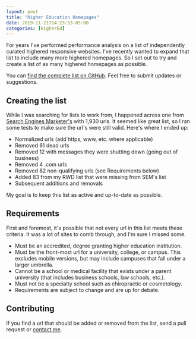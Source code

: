 ```yaml
---
layout: post
title: "Higher Education Homepages"
date: 2019-11-21T14:23:53-05:00
categories: [HigherEd]
---
```

For years I've performed performance analysis on a list of independently curated highered responsive websites. I've recently wanted to expand that list to include many more highered homepages. So I set out to try and create a list of as many highered homepages as possible.<!-- more -->

You can [find the complete list on GitHub](https://github.com/erunyon/highered-homepages). Feel free to submit updates or suggestions.

## Creating the list

While I was searching for lists to work from, I happened across one from [Search Engines Marketer's](https://searchenginesmarketer.com/company/resources/university-college-list/) with 1,930 urls. It seemed like great list, so I ran some tests to make sure the url's were still valid. Here's where I ended up:

- Normalized urls (add https, www, etc. where applicable)
- Removed 61 dead urls
- Removed 12 with messages they were shutting down (going out of business)
- Removed 4 .com urls
- Removed 82 non-qualifying urls (see Requirements below)
- Added 83 from my RWD list that were missing from SEM's list
- Subsequent additions and removals

My goal is to keep this list as active and up-to-date as possible.

## Requirements

First and foremost, it's possible that not every url in this list meets these criteria. It was a lot of sites to comb through, and I'm sure I missed some.

- Must be an accredited, degree granting higher education institution.
- Must be the front-most url for a university, college, or campus. This excludes mobile versions, but may include campuses that fall under a larger umbrella.
- Cannot be a school or medical facility that exists under a parent university (that includes business schools, law schools, etc.).
- Must not be a specialty school such as chiropractic or cosmetology.
- Requirements are subject to change and are up for debate.

## Contributing

If you find a url that should be added or removed from the list, send a pull request or [contact me](/contact/).
